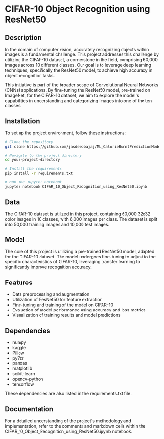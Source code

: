 # CIFAR-10 Object Recognition using ResNet50

## Description
In the domain of computer vision, accurately recognizing objects within images is a fundamental challenge. This project addresses this challenge by utilizing the CIFAR-10 dataset, a cornerstone in the field, comprising 60,000 images across 10 different classes. Our goal is to leverage deep learning techniques, specifically the ResNet50 model, to achieve high accuracy in object recognition tasks.

This initiative is part of the broader scope of Convolutional Neural Networks (CNNs) applications. By fine-tuning the ResNet50 model, pre-trained on ImageNet, for the CIFAR-10 dataset, we aim to explore the model's capabilities in understanding and categorizing images into one of the ten classes.

## Installation

To set up the project environment, follow these instructions:

```bash
# Clone the repository
git clone https://github.com/jasdeepbajaj/ML_CalorieBurntPredictionModel.git

# Navigate to the project directory
cd your-project-directory

# Install the requirements
pip install -r requirements.txt

# Run the Jupyter notebook
jupyter notebook CIFAR_10_Object_Recognition_using_ResNet50.ipynb
```
## Data

The CIFAR-10 dataset is utilized in this project, containing 60,000 32x32 color images in 10 classes, with 6,000 images per class. The dataset is split into 50,000 training images and 10,000 test images.

## Model

The core of this project is utilizing a pre-trained ResNet50 model, adapted for the CIFAR-10 dataset. The model undergoes fine-tuning to adjust to the specific characteristics of CIFAR-10, leveraging transfer learning to significantly improve recognition accuracy.

## Features

- Data preprocessing and augmentation
- Utilization of ResNet50 for feature extraction
- Fine-tuning and training of the model on CIFAR-10
- Evaluation of model performance using accuracy and loss metrics
- Visualization of training results and model predictions

## Dependencies 

- numpy
- kaggle
- Pillow
- py7zr
- pandas
- matplotlib
- scikit-learn
- opencv-python
- tensorflow

These dependencies are also listed in the requirements.txt file.

## Documentation

For a detailed understanding of the project's methodology and implementation, refer to the comments and markdown cells within the CIFAR_10_Object_Recognition_using_ResNet50.ipynb notebook.
